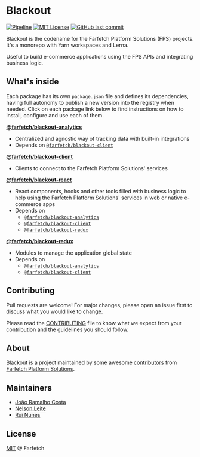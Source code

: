 # Blackout

[![Pipeline](https://github.com/Farfetch/blackout/actions/workflows/CI.yml/badge.svg)](https://github.com/Farfetch/blackout/actions/workflows/CI.yml)
[![MIT License](https://img.shields.io/apm/l/atomic-design-ui)](https://github.com/Farfetch/blackout/blob/main/LICENSE)
[![GitHub last commit](https://img.shields.io/github/last-commit/Farfetch/blackout)](https://github.com/Farfetch/blackout/graphs/commit-activity)

Blackout is the codename for the Farfetch Platform Solutions (FPS) projects. It's a monorepo with Yarn workspaces and Lerna.

Useful to build e-commerce applications using the FPS APIs and integrating business logic.

## What's inside

Each package has its own `package.json` file and defines its dependencies, having full autonomy to publish a new version into the registry when needed. Click on each package link below to find instructions on how to install, configure and use each of them.

[**@farfetch/blackout-analytics**](packages/analytics)

- Centralized and agnostic way of tracking data with built-in integrations
- Depends on [`@farfetch/blackout-client`](https://www.npmjs.com/package/@farfetch/blackout-client)

[**@farfetch/blackout-client**](packages/client)

- Clients to connect to the Farfetch Platform Solutions' services

[**@farfetch/blackout-react**](packages/react)

- React components, hooks and other tools filled with business logic to help using the Farfetch Platform Solutions' services in web or native e-commerce apps
- Depends on
  - [`@farfetch/blackout-analytics`](https://www.npmjs.com/package/@farfetch/blackout-analytics)
  - [`@farfetch/blackout-client`](https://www.npmjs.com/package/@farfetch/blackout-client)
  - [`@farfetch/blackout-redux`](https://www.npmjs.com/package/@farfetch/blackout-redux)

[**@farfetch/blackout-redux**](packages/redux)

- Modules to manage the application global state
- Depends on
  - [`@farfetch/blackout-analytics`](https://www.npmjs.com/package/@farfetch/blackout-analytics)
  - [`@farfetch/blackout-client`](https://www.npmjs.com/package/@farfetch/blackout-client)

## Contributing

Pull requests are welcome! For major changes, please open an issue first to discuss what you would like to change.

Please read the [CONTRIBUTING](CONTRIBUTING.md) file to know what we expect from your contribution and the guidelines you should follow.

## About

Blackout is a project maintained by some awesome [contributors](https://github.com/Farfetch/blackout/graphs/contributors) from [Farfetch Platform Solutions](https://www.farfetchplatformsolutions.com/).

## Maintainers

- [João Ramalho Costa](https://github.com/joaoprcosta)
- [Nelson Leite](https://github.com/nelsonleite)
- [Rui Nunes](https://github.com/ruifcnunes)

## License

[MIT](LICENSE) @ Farfetch
